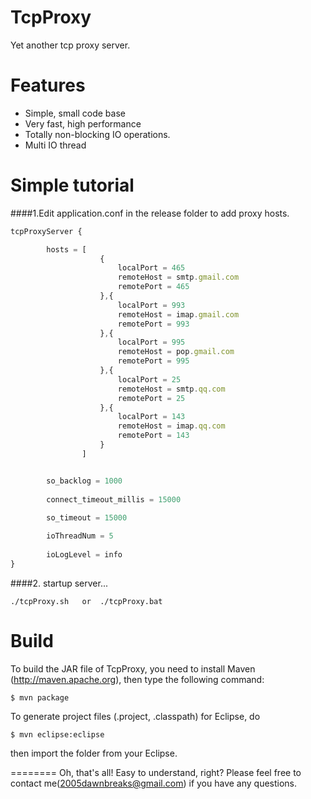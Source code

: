 TcpProxy
========

Yet another tcp proxy server.


Features
========

  * Simple, small code base
  * Very fast, high performance
  * Totally non-blocking IO operations.
  * Multi IO thread 

  
Simple tutorial
========
####1.Edit application.conf in the release folder to add proxy hosts.
```javascript
tcpProxyServer {

        hosts = [
                    {
						localPort = 465
						remoteHost = smtp.gmail.com
						remotePort = 465
                    },{
						localPort = 993
						remoteHost = imap.gmail.com
						remotePort = 993
                    },{
						localPort = 995
						remoteHost = pop.gmail.com
						remotePort = 995
					},{
						localPort = 25
						remoteHost = smtp.qq.com
						remotePort = 25
					},{
						localPort = 143
						remoteHost = imap.qq.com
						remotePort = 143
					}
				]


        so_backlog = 1000
		
		connect_timeout_millis = 15000
	
		so_timeout = 15000

		ioThreadNum = 5
	
		ioLogLevel = info
}
```
  
####2. startup server...
```shell
./tcpProxy.sh   or  ./tcpProxy.bat
```

Build
========

To build the JAR file of TcpProxy, you need to install Maven (http://maven.apache.org), then type the following command:

    $ mvn package

To generate project files (.project, .classpath) for Eclipse, do

    $ mvn eclipse:eclipse

then import the folder from your Eclipse.


========
Oh, that's all! Easy to understand, right? Please feel free to contact me(2005dawnbreaks@gmail.com) if you have any questions.
